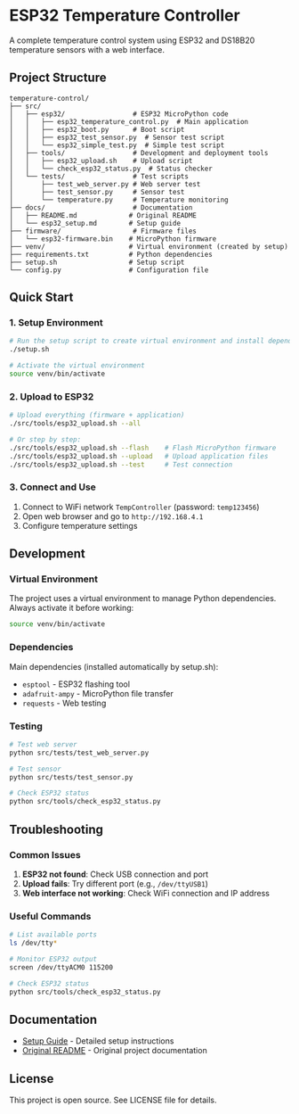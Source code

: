 # ESP32 Temperature Controller

A complete temperature control system using ESP32 and DS18B20 temperature sensors with a web interface.

## Project Structure

```
temperature-control/
├── src/
│   ├── esp32/                 # ESP32 MicroPython code
│   │   ├── esp32_temperature_control.py  # Main application
│   │   ├── esp32_boot.py      # Boot script
│   │   ├── esp32_test_sensor.py  # Sensor test script
│   │   └── esp32_simple_test.py  # Simple test script
│   ├── tools/                 # Development and deployment tools
│   │   ├── esp32_upload.sh    # Upload script
│   │   └── check_esp32_status.py  # Status checker
│   └── tests/                 # Test scripts
│       ├── test_web_server.py # Web server test
│       ├── test_sensor.py     # Sensor test
│       └── temperature.py     # Temperature monitoring
├── docs/                      # Documentation
│   ├── README.md             # Original README
│   └── esp32_setup.md        # Setup guide
├── firmware/                  # Firmware files
│   └── esp32-firmware.bin    # MicroPython firmware
├── venv/                     # Virtual environment (created by setup)
├── requirements.txt          # Python dependencies
├── setup.sh                  # Setup script
└── config.py                 # Configuration file
```

## Quick Start

### 1. Setup Environment

```bash
# Run the setup script to create virtual environment and install dependencies
./setup.sh

# Activate the virtual environment
source venv/bin/activate
```

### 2. Upload to ESP32

```bash
# Upload everything (firmware + application)
./src/tools/esp32_upload.sh --all

# Or step by step:
./src/tools/esp32_upload.sh --flash    # Flash MicroPython firmware
./src/tools/esp32_upload.sh --upload   # Upload application files
./src/tools/esp32_upload.sh --test     # Test connection
```

### 3. Connect and Use

1. Connect to WiFi network `TempController` (password: `temp123456`)
2. Open web browser and go to `http://192.168.4.1`
3. Configure temperature settings

## Development

### Virtual Environment

The project uses a virtual environment to manage Python dependencies. Always activate it before working:

```bash
source venv/bin/activate
```

### Dependencies

Main dependencies (installed automatically by setup.sh):
- `esptool` - ESP32 flashing tool
- `adafruit-ampy` - MicroPython file transfer
- `requests` - Web testing

### Testing

```bash
# Test web server
python src/tests/test_web_server.py

# Test sensor
python src/tests/test_sensor.py

# Check ESP32 status
python src/tools/check_esp32_status.py
```

## Troubleshooting

### Common Issues

1. **ESP32 not found**: Check USB connection and port
2. **Upload fails**: Try different port (e.g., `/dev/ttyUSB1`)
3. **Web interface not working**: Check WiFi connection and IP address

### Useful Commands

```bash
# List available ports
ls /dev/tty*

# Monitor ESP32 output
screen /dev/ttyACM0 115200

# Check ESP32 status
python src/tools/check_esp32_status.py
```

## Documentation

- [Setup Guide](docs/esp32_setup.md) - Detailed setup instructions
- [Original README](docs/README.md) - Original project documentation

## License

This project is open source. See LICENSE file for details. 
